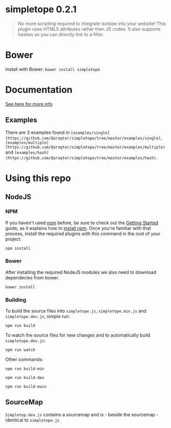 # simpletope 0.2.1
> No more scripting required to integrate isotope into your website! This plugin uses HTML5 attributes rather then JS codes. It also supports hashes so you can directly link to a filter.

# Bower
Install with Bower: ``bower install simpletope``

# Documentation
[See here for more info](https://github.com/Qaraqter/simpletope/blob/master/DOCUMENTATION.md)

## Examples
There are 3 examples found in `[examples/single](https://github.com/Qaraqter/simpletope/tree/master/examples/single)`, `[examples/multiple](https://github.com/Qaraqter/simpletope/tree/master/examples/multiple)` and `[examples/hash](https://github.com/Qaraqter/simpletope/tree/master/examples/hash)`.

# Using this repo
## NodeJS

### NPM
If you haven't used [npm](https://www.npmjs.com/) before, be sure to check out the [Getting Started](https://docs.npmjs.com/getting-started/what-is-npm) guide, as it explains how to [install npm](https://docs.npmjs.com/getting-started/installing-node). Once you're familiar with that process, install the required plugins with this command in the root of your project:

```shell
npm install
```

### Bower
After installing the required NodeJS modules we also need to download dependecies from bower.
```shell
bower install
```

### Building
To build the source files into `simpletope.js`, `simpletope.min.js`  and `simpletope.dev.js`, simple run:
```shell
npm run build
```

To watch the source files for new changes and to automatically build `simpletope.dev.js`:
```shell
npm run watch
```

Other commands:
```shell
npm run build-min
```
```shell
npm run build-dev
```
```shell
npm run build-main
```

## SourceMap
`Simpletop.dev.js` contains a sourcemap and is - beside the sourcemap - identical to `simpletope.js`
